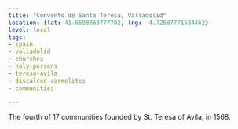 ```yaml
---
title: "Convento de Santa Teresa, Valladolid"
location: {lat: 41.6598863777792, lng: -4.72687771534462}
level: local
tags:
- spain
- valladolid
- churches
- holy-persons
- teresa-avila
- discalced-carmelites
- communities

---
```



The fourth of 17 communities founded by St. Teresa of Avila, in 1568.


